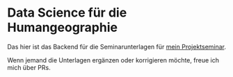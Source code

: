 # Data Science für die Humangeographie

Das hier ist das Backend für die Seminarunterlagen für [mein Projektseminar](https://user.uni-frankfurt.de/~tstraube/c/ds21).

Wenn jemand die Unterlagen ergänzen oder korrigieren möchte, freue ich mich über PRs.
